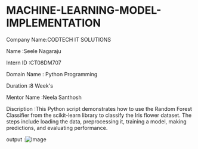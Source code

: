 # MACHINE-LEARNING-MODEL-IMPLEMENTATION

Company Name:CODTECH IT SOLUTIONS

Name        :Seele Nagaraju

Intern ID   :CT08DM707

Domain Name : Python Programming

Duration    :8 Week's

Mentor Name :Neela Santhosh

Discription :This Python script demonstrates how to use the Random Forest Classifier from the scikit-learn library to classify the Iris flower dataset. The steps include loading the data, preprocessing it, training a model, making predictions, and evaluating performance.

output      :![Image](https://github.com/user-attachments/assets/192b672f-f5b2-493d-aec7-217c0bb1c5e0)
